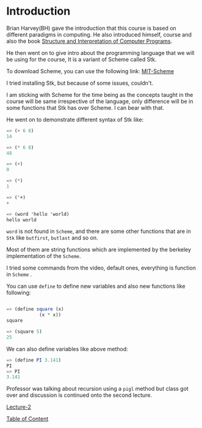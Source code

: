# Introduction

Brian Harvey(BH) gave the introduction that this course is based on different paradigms in computing.
He also introduced himself, course and also the book [Structure and Interpretation of Computer Programs](https://mitpress.mit.edu/sites/default/files/sicp/full-text/book/book.html).

He then went on to give intro about the programming language that we will be using for the course, It is a variant of Scheme called Stk.

To download Scheme, you can use the following link:
[MIT-Scheme](https://www.gnu.org/software/mit-scheme/)

I tried installing Stk, but because of some issues, couldn't.

I am sticking with Scheme for the time being as the concepts taught in the course will be same irrespective of the language, only difference will be in some functions that Stk has over Scheme. I can bear with that.

He went on to demonstrate different syntax of Stk like:

```Scheme
=> (+ 6 8)
14

=> (* 6 8)
48

=> (+)
0

=> (*)
1

=> ('+)
+

=> (word 'hello 'world)
hello world
```

`word` is not found in `Scheme`, and there are some other functions that are in `Stk` like `butfirst`, `butlast` and so on.

Most of them are string functions which are implemented by the berkeley implementation of the `Scheme`.

I tried some commands from the video, default ones, everything is function in `Scheme` .

You can use `define` to define new variables and also new functions like following:

```Scheme

=> (define square (x)
            (x * x))
square

=> (square 5)
25

```

We can also define variables like above method:
```Scheme
=> (define PI 3.141)
PI
=> PI
3.141
```

Professor was talking about recursion using a `pigl` method but class got over and discussion is continued onto the second lecture.

[Lecture-2](./lecture2.md)

[Table of Content](./Readme.md)
